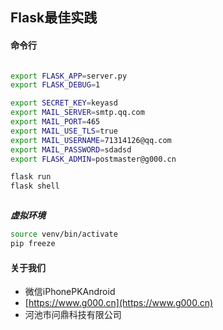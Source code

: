 ## Flask最佳实践




#### 命令行

```sh

export FLASK_APP=server.py
export FLASK_DEBUG=1

export SECRET_KEY=keyasd
export MAIL_SERVER=smtp.qq.com
export MAIL_PORT=465
export MAIL_USE_TLS=true
export MAIL_USERNAME=71314126@qq.com
export MAIL_PASSWORD=sdadsd
export FLASK_ADMIN=postmaster@g000.cn

flask run
flask shell



```


***虚拟环境***

```sh
source venv/bin/activate
pip freeze

```


#### 关于我们

* 微信iPhonePKAndroid
* [https://www.g000.cn](https://www.g000.cn)
* 河池市问鼎科技有限公司